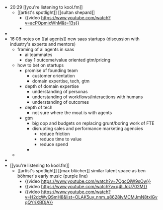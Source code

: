 - 20:29 [[you're listening to kool.fm]]
	- [[artist's spotlight]] [[sultan shepard]]
		- {{video https://www.youtube.com/watch?v=acPOpmixWhM&t=13s}}
		-
-
- 16:08 notes on [[ai agents]] new saas startups (discussion with industry's experts and mentors)
	- framing of ai agents in saas
		- ai teammates
		- day 1 outcome/value oriented gtm/pricing
	- how to bet on startups
		- promise of founding team
			- customer orientation
			- domain expertise, tech, gtm
		- depth of domain expertise
			- understanding of personas
			- understanding of workflows/interactions with humans
			- understanding of outcomes
		- depth of tech
			- not sure where the moat is with agents
		- gtm
			- big opp and budgets on replacing grunt/boring work of FTE
			- disrupting sales and performance marketing agencies
				- reduce friction
				- reduce time to value
				- reduce spend
			-
	-
-
- [[you're listening to kool.fm]]
	- [[artist's spotlight]] [[max blücher]] similar latent space as ben böhmer's early music (purple line)
		- {{video https://www.youtube.com/watch?v=7CgcQiW9sOw}}
		- {{video https://www.youtube.com/watch?v=q4IiJoU702M}}
		- {{video https://www.youtube.com/watch?v=H2dcWvQSmH8&list=OLAK5uy_nnm_s8628lvMCMJmN8txIGvqQYriXBDjA}}